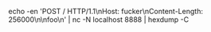 echo -en 'POST / HTTP/1.1\nHost: fucker\nContent-Length: 256000\n\nfoo\n' | nc -N localhost 8888 | hexdump -C

